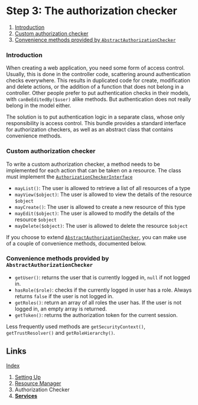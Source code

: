 Step 3: The authorization checker
=================================

1. [Introduction](#introduction)
2. [Custom authorization checker](#custom-authorization-checker)
3. [Convenience methods provided by `AbstractAuthorizationChecker`](#convenience-methods-provided-by-AbstractAuthorizationChecker)

### Introduction

When creating a web application, you need some form of access control.
Usually, this is done in the controller code, scattering around authentication checks everywhere.
This results in duplicated code for create, modification and delete actions, or the addition of a function that does not belong in a controller.
Other people prefer to put authentication checks in their models, with `canBeEditedBy($user)` alike methods. But authentication does not really belong in the model either.

The solution is to put authentication logic in a separate class, whose only responsibility is access control.
This bundle provides a standard interface for authorization checkers, as well as an abstract class that contains convenience methods.

### Custom authorization checker

To write a custom authorization checker, a method needs to be implemented for each action that can be taken on a resource.
The class must implement the [`AuthorizationCheckerInterface`](../../Security/AuthorizationCheckerInterface.php)

 * `mayList()`: The user is allowed to retrieve a list of all resources of a type
 * `mayView($object)`: The user is allowed to view the details of the resource `$object`
 * `mayCreate()`: The user is allowed to create a new resource of this type
 * `mayEdit($object)`: The user is allowed to modify the details of the resource `$object`
 * `mayDelete($object)`: The user is allowed to delete the resource `$object`

If you choose to extend [`AbstractAuthorizationChecker`](../../Security/AbstractAuthorizationChecker.php), you can make use of a couple of convenience methods, documented below.

### Convenience methods provided by `AbstractAuthorizationChecker`

* `getUser()`: returns the user that is currently logged in, `null` if not logged in.
* `hasRole($role)`: checks if the currently logged in user has a role. Always returns `false` if the user is not logged in.
* `getRoles()`: return an array of all roles the user has. If the user is not logged in, an empty array is returned.
* `getToken()`: returns the authorization token for the current session.

Less frequently used methods are `getSecurityContext()`, `getTrustResolver()` and `getRoleHierarchy()`.

## Links

[Index](index.md)

1. [Setting Up](1-setting_up.md)
2. [Resource Manager](2-resource_manager.md)
3. Authorization Checker
4. **[Services](4-services.md)**
